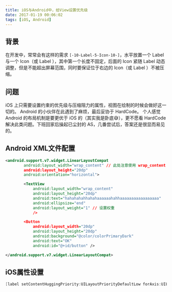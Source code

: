 ```yaml
---
title: iOS与Android中，给View设置优先级
date: 2017-01-19 00:06:02
tags: [iOS, Android]
---
```


## 背景
在开发中，常常会有这样的需求 `[-10-Label-5-Icon-10-]`，水平放置一个 Label 与一个 Icon（或 Label ），其中第一个长度不固定，后面的 Icon 紧随 Label 动态调整，但是不能超出屏幕范围，同时要保证位于右边的 Icon（或 Label ）不被压缩。

## 问题
iOS 上只需要设置约束的优先级与压缩阻力的属性，视图在绘制的时候会做好这一切的。
Android 的小伙伴在此遇到了麻烦，最后妥协于 HardCode。
个人感觉 Android 的布局机制是要更优于 iOS 的（其实我是卧底😅），更不愿看 HardCode 解决此类问题。下班回家后操起已尘封的 AS，几番尝试后，答案还是很显而易见的。

## Android XML文件配置

``` xml
<android.support.v7.widget.LinearLayoutCompat
        android:layout_width="wrap_content" // 此处注意使用 wrap_content
        android:layout_height="20dp"
        android:orientation="horizontal">

        <TextView
            android:layout_width="wrap_content"
            android:layout_height="20dp"
            android:text="hahahahahhahahaaaaaahahhaaaaaaaaaaaaaaaaa"
            android:ellipsize="end"
            android:layout_weight="1" // 设置权重
            />

        <Button
            android:layout_width="20dp"
            android:layout_height="20dp"
            android:background="@color/colorPrimaryDark"
            android:text="OK"
            android:id="@+id/button" />

</android.support.v7.widget.LinearLayoutCompat>
```

## iOS属性设置

```objectivec
[label setContentHuggingPriority:UILayoutPriorityDefaultLow forAxis:UILayoutConstraintAxisHorizontal];
```

